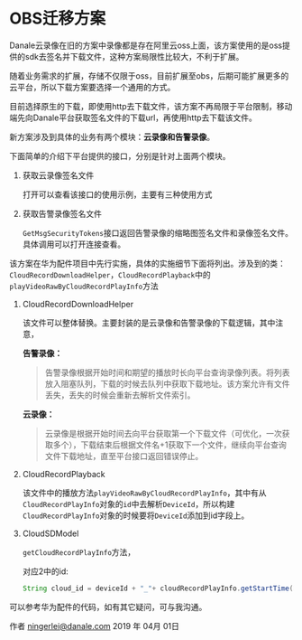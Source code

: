 # OBS迁移方案

Danale云录像在旧的方案中录像都是存在阿里云oss上面，该方案使用的是oss提供的sdk去签名并下载文件，这种方案局限性比较大，不利于扩展。

随着业务需求的扩展，存储不仅限于oss，目前扩展至obs，后期可能扩展更多的云平台，所以下载方案要选择一个通用的方式。

目前选择原生的下载，即使用http去下载文件，该方案不再局限于平台限制，移动端先向Danale平台获取签名文件的下载url，再使用http去下载该文件。

新方案涉及到具体的业务有两个模块：**云录像和告警录像**。

下面简单的介绍下平台提供的接口，分别是针对上面两个模块。

1. 获取云录像签名文件 

   [GetCloudSecurityTokens]: https://gitlab.dana-tech.com/backend/ictun-api-doc/ictun-app-api-doc/blob/develop/api/api_v5/cloud-service-api/GetCloudSecurityTokens_demo.md

   打开可以查看该接口的使用示例，主要有三种使用方式

2. 获取告警录像签名文件

   [GetMsgSecurityTokens]: https://gitlab.dana-tech.com/backend/ictun-api-doc/ictun-app-api-doc/blob/develop/api/api_v5/cloud-service-api/API.md

   `GetMsgSecurityTokens`接口返回告警录像的缩略图签名文件和录像签名文件。具体调用可以打开连接查看。

该方案在华为配件项目中先行实施，具体的实施细节下面将列出。涉及到的类：`CloudRecordDownloadHelper`，`CloudRecordPlayback`中的`playVideoRawByCloudRecordPlayInfo`方法

1. CloudRecordDownloadHelper

   该文件可以整体替换。主要封装的是云录像和告警录像的下载逻辑，其中注意，

   **告警录像：**

   > 告警录像根据开始时间和期望的播放时长向平台查询录像列表。将列表放入阻塞队列，下载的时候去队列中获取下载地址。该方案允许有文件丢失，丢失的时候会重新去解析文件索引。

   **云录像：**

   > 云录像是根据开始时间去向平台获取第一个下载文件（可优化，一次获取多个），下载结束后根据文件名+1获取下一个文件，继续向平台查询文件下载地址，直至平台接口返回错误停止。

2. CloudRecordPlayback

   该文件中的播放方法`playVideoRawByCloudRecordPlayInfo`，其中有从`CloudRecordPlayInfo`对象的`id`中去解析`DeviceId`，所以构建`CloudRecordPlayInfo`对象的时候要将`DeviceId`添加到id字段上。

3. CloudSDModel

   `getCloudRecordPlayInfo`方法，

   对应2中的id:

   ```java
   String cloud_id = deviceId + "_"+ cloudRecordPlayInfo.getStartTime();
   ```

可以参考华为配件的代码，如有其它疑问，可与我沟通。

作者 ningerlei@danale.com
2019 年 04月 01日 